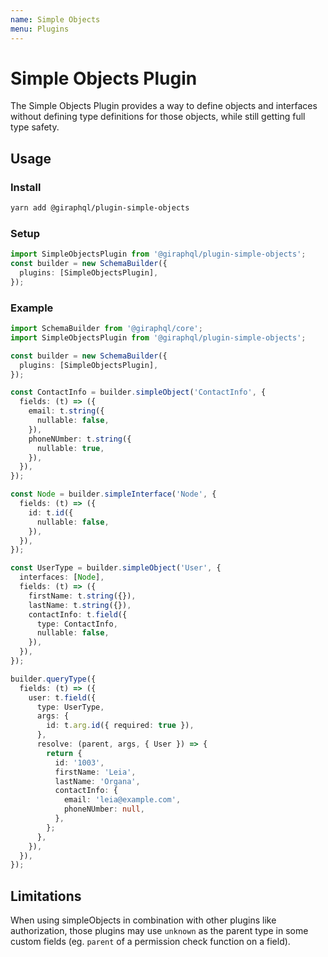 ```yaml
---
name: Simple Objects
menu: Plugins
---
```


# Simple Objects Plugin

The Simple Objects Plugin provides a way to define objects and interfaces without defining type
definitions for those objects, while still getting full type safety.

## Usage

### Install

```bash
yarn add @giraphql/plugin-simple-objects
```

### Setup

```ts
import SimpleObjectsPlugin from '@giraphql/plugin-simple-objects';
const builder = new SchemaBuilder({
  plugins: [SimpleObjectsPlugin],
});
```

### Example

```typescript
import SchemaBuilder from '@giraphql/core';
import SimpleObjectsPlugin from '@giraphql/plugin-simple-objects';

const builder = new SchemaBuilder({
  plugins: [SimpleObjectsPlugin],
});

const ContactInfo = builder.simpleObject('ContactInfo', {
  fields: (t) => ({
    email: t.string({
      nullable: false,
    }),
    phoneNUmber: t.string({
      nullable: true,
    }),
  }),
});

const Node = builder.simpleInterface('Node', {
  fields: (t) => ({
    id: t.id({
      nullable: false,
    }),
  }),
});

const UserType = builder.simpleObject('User', {
  interfaces: [Node],
  fields: (t) => ({
    firstName: t.string({}),
    lastName: t.string({}),
    contactInfo: t.field({
      type: ContactInfo,
      nullable: false,
    }),
  }),
});

builder.queryType({
  fields: (t) => ({
    user: t.field({
      type: UserType,
      args: {
        id: t.arg.id({ required: true }),
      },
      resolve: (parent, args, { User }) => {
        return {
          id: '1003',
          firstName: 'Leia',
          lastName: 'Organa',
          contactInfo: {
            email: 'leia@example.com',
            phoneNUmber: null,
          },
        };
      },
    }),
  }),
});
```

## Limitations

When using simpleObjects in combination with other plugins like authorization, those plugins may use
`unknown` as the parent type in some custom fields \(eg. `parent` of a permission check function on
a field\).
